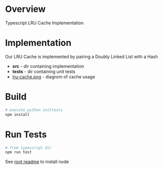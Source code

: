 # Overview

Typescript LRU Cache Implementation

# Implementation

Our LRU Cache is implemented by pairing a Doubly Linked List with a Hash

* **src**  - dir containing implementation
* **tests** - dir containing unit tests
* [lru-cache.png](../../1-lru-cache/lru-cache.png) - diagrom of cache usage

# Build

```bash
# execute python unittests
npm install
```

# Run Tests

```bash
# from typescript dir
npm run test
```

See [root readme](../../README.md) to install node
